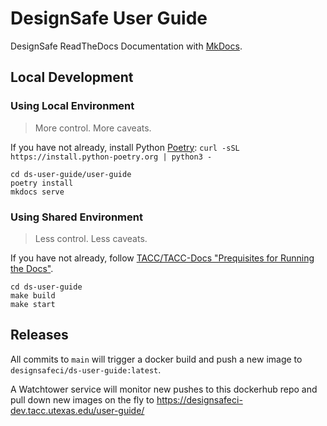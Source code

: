 # DesignSafe User Guide

DesignSafe ReadTheDocs Documentation with [MkDocs](https://mkdocs.readthedocs.io/).

## Local Development

### Using Local Environment

> More control. More caveats.

If you have not already, install Python [Poetry](https://python-poetry.org/): `curl -sSL https://install.python-poetry.org | python3 -`

```shell
cd ds-user-guide/user-guide
poetry install
mkdocs serve
```

### Using Shared Environment

> Less control. Less caveats.

If you have not already, follow [TACC/TACC-Docs "Prequisites for Running the Docs"](https://github.com/TACC/TACC-Docs#prequisites-for-running-the-docs).

```shell
cd ds-user-guide
make build
make start
```

## Releases

All commits to `main` will trigger a docker build and push a new image to `designsafeci/ds-user-guide:latest`.

A Watchtower service will monitor new pushes to this dockerhub repo and pull down new images on the fly to https://designsafeci-dev.tacc.utexas.edu/user-guide/
